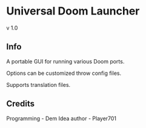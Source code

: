 # Universal Doom Launcher
v 1.0
## Info
A portable GUI for running various Doom ports.

Options can be customized throw config files.

Supports translation files.

## Credits
Programming - Dem
Idea author - Player701 
